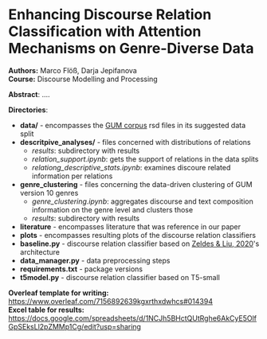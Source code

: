 # Enhancing Discourse Relation Classification with Attention Mechanisms on Genre-Diverse Data

**Authors:** Marco Flöß, Darja Jepifanova  
**Course:** Discourse Modelling and Processing 

**Abstract**: ....

**Directories**:
  * **data/** - encompasses the [GUM corpus](https://github.com/amir-zeldes/gum/tree/master/rst/dependencies) rsd files in its suggested data split
  * **descritpive_analyses/** - files concerned with distributions of relations
    * *results*: subdirectory with results
    * *relation_support.ipynb*: gets the support of relations in the data splits
    * *relationg_descriptive_stats.ipynb*: examines discoure related information per relations
  * **genre_clustering** - files concerning the data-driven clustering of GUM version 10 genres
    * *genre_clustering.ipynb*: aggregates discourse and text composition information on the genre level and clusters those
    * *results*: subdirectory with results
  * **literature** - encompasses literature that was reference in our paper
  * **plots** - encompasses resulting plots of the discourse relation classifiers
  * **baseline.py** - discourse relation classifier based on [Zeldes & Liu, 2020](https://github.com/ydarja/disco-project/blob/main/zeldes_liu_2020.pdf)'s architecture
  * **data_manager.py** - data preprocessing steps
  * **requirements.txt** - package versions
  * **t5model.py** - discourse relation classifier based on T5-small


**Overleaf template for writing:** https://www.overleaf.com/7156892639kgxrthxdwhcs#014394  
**Excel table for results:** https://docs.google.com/spreadsheets/d/1NCJh5BHctQUtRghe6AkCyE5OlfGpSEksLl2pZMMp1Cg/edit?usp=sharing
